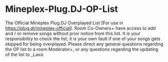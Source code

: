 # Mineplex-Plug.DJ-OP-List
The Official Mineplex Plug.DJ Overplayed List [For use in https://plug.dj/mineplex-official].
Room Co-Owners+ have access to add and / or remove songs without prior notice from this list.
It is your responsibility to check the list; it is your own fault if one of your songs gets skipped for being overplayed.
Please direct any general questions regarding the OP list to a room Moderator+, or any questions regarding the updating of the list to _Lava.
